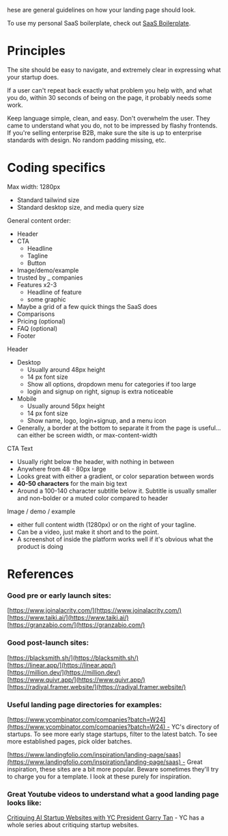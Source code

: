 
hese are general guidelines on how your landing page should look.

To use my personal SaaS boilerplate, check out [SaaS Boilerplate](https://map.sistilli.dev/public/coding/SaaS+Boilerplate).

# Principles

The site should be easy to navigate, and extremely clear in expressing what your startup does.

If a user can't repeat back exactly what problem you help with, and what you do, within 30 seconds of being on the page, it probably needs some work.

Keep language simple, clean, and easy. Don't overwhelm the user. They came to understand what you do, not to be impressed by flashy frontends. If you're selling enterprise B2B, make sure the site is up to enterprise standards with design. No random padding missing, etc.

# Coding specifics

Max width: 1280px

- Standard tailwind size
- Standard desktop size, and media query size

General content order:

- Header
- CTA
    - Headline
    - Tagline
    - Button
- Image/demo/example
- trusted by _ companies
- Features x2-3
    - Headline of feature
    - some graphic
- Maybe a grid of a few quick things the SaaS does
- Comparisons
- Pricing (optional)
- FAQ (optional)
- Footer

Header

- Desktop
    - Usually around 48px height
    - 14 px font size
    - Show all options, dropdown menu for categories if too large
    - login and signup on right, signup is extra noticeable
- Mobile
    - Usually around 56px height
    - 14 px font size
    - Show name, logo, login+signup, and a menu icon
- Generally, a border at the bottom to separate it from the page is useful... can either be screen width, or max-content-width

CTA Text

- Usually right below the header, with nothing in between
- Anywhere from 48 - 80px large
- Looks great with either a gradient, or color separation between words
- **40-50 characters** for the main big text
- Around a 100-140 character subtitle below it. Subtitle is usually smaller and non-bolder or a muted color compared to header

Image / demo / example

- either full content width (1280px) or on the right of your tagline.
- Can be a video, just make it short and to the point.
- A screenshot of inside the platform works well if it's obvious what the product is doing

# References

### Good pre or early launch sites:

[https://www.joinalacrity.com/](https://www.joinalacrity.com/)  
[https://www.taiki.ai/](https://www.taiki.ai/)  
[https://granzabio.com/](https://granzabio.com/)

### Good post-launch sites:

[https://blacksmith.sh/](https://blacksmith.sh/)  
[https://linear.app/](https://linear.app/)  
[https://million.dev/](https://million.dev/)  
[https://www.quivr.app/](https://www.quivr.app/)  
[https://radiyal.framer.website/](https://radiyal.framer.website/)

### Useful landing page directories for examples:

[https://www.ycombinator.com/companies?batch=W24](https://www.ycombinator.com/companies?batch=W24) - YC's directory of startups. To see more early stage startups, filter to the latest batch. To see more established pages, pick older batches.

[https://www.landingfolio.com/inspiration/landing-page/saas](https://www.landingfolio.com/inspiration/landing-page/saas) - Great inspiration, these sites are a bit more popular. Beware sometimes they'll try to charge you for a template. I look at these purely for inspiration.

### Great Youtube videos to understand what a good landing page looks like:

[Critiquing AI Startup Websites with YC President Garry Tan](https://www.youtube.com/watch?v=uIYujpFmvo8) - YC has a whole series about critiquing startup websites.